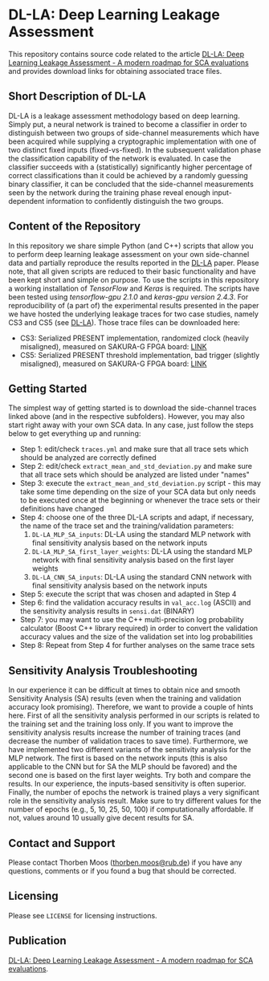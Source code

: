 # DL-LA: Deep Learning Leakage Assessment
This repository contains source code related to the article [DL-LA: Deep Learning Leakage Assessment - A modern roadmap for SCA evaluations](https://eprint.iacr.org/2019/505.pdf) and provides download links for obtaining associated trace files.

## Short Description of DL-LA
DL-LA is a leakage assessment methodology based on deep learning. Simply put, a neural network is trained to become a classifier in order to distinguish between two groups of side-channel measurements which have been acquired while supplying a cryptographic implementation with one of two distinct fixed inputs (fixed-vs-fixed). In the subsequent validation phase the classification capability of the network is evaluated. In case the classifier succeeds with a (statistically) significantly higher percentage of correct classifications than it could be achieved by a randomly guessing binary classifier, it can be concluded that the side-channel measurements seen by the network during the training phase reveal enough input-dependent information to confidently distinguish the two groups.

## Content of the Repository
In this repository we share simple Python (and C++) scripts that allow you to perform deep learning leakage assessment on your own side-channel data and partially reproduce the results reported in the [DL-LA](https://eprint.iacr.org/2019/505.pdf) paper. Please note, that all given scripts are reduced to their basic functionality and have been kept short and simple on purpose. To use the scripts in this repository a working installation of *TensorFlow* and *Keras* is required. The scripts have been tested using *tensorflow-gpu 2.1.0* and *keras-gpu version 2.4.3*. For reproducibility of (a part of) the experimental results presented in the paper we have hosted the underlying leakage traces for two case studies, namely CS3 and CS5 (see [DL-LA](https://eprint.iacr.org/2019/505.pdf)). Those trace files can be downloaded here:
- CS3: Serialized PRESENT implementation, randomized clock (heavily misaligned), measured on SAKURA-G FPGA board: [LINK](https://ruhr-uni-bochum.sciebo.de/s/uapVSe9CxOxxwis)
- CS5: Serialized PRESENT threshold implementation, bad trigger (slightly misaligned), measured on SAKURA-G FPGA board: [LINK](https://ruhr-uni-bochum.sciebo.de/s/7kNH7o8nPnmNPTI)

## Getting Started
The simplest way of getting started is to download the side-channel traces linked above (and in the respective subfolders). However, you may also start right away with your own SCA data. In any case, just follow the steps below to get everything up and running:
- Step 1: edit/check `traces.yml` and make sure that all trace sets which should be analyzed are correctly defined
- Step 2: edit/check `extract_mean_and_std_deviation.py` and make sure that all trace sets which should be analyzed are listed under "names"
- Step 3: execute the `extract_mean_and_std_deviation.py` script - this may take some time depending on the size of your SCA data but only needs to be executed once at the beginning or whenever the trace sets or their definitions have changed
- Step 4: choose one of the three DL-LA scripts and adapt, if necessary, the name of the trace set and the training/validation parameters:
  1. `DL-LA_MLP_SA_inputs`: DL-LA using the standard MLP network with final sensitivity analysis based on the network inputs
  2. `DL-LA_MLP_SA_first_layer_weights`: DL-LA using the standard MLP network with final sensitivity analysis based on the first layer weights
  3. `DL-LA_CNN_SA_inputs`: DL-LA using the standard CNN network with final sensitivity analysis based on the network inputs
- Step 5: execute the script that was chosen and adapted in Step 4
- Step 6: find the validation accuracy results in `val_acc.log` (ASCII) and the sensitivity analysis results in `sensi.dat` (BINARY)
- Step 7: you may want to use the C++ multi-precision log probability calculator (Boost C++ library required) in order to convert the validation accuracy values and the size of the validation set into log probabilities
- Step 8: Repeat from Step 4 for further analyses on the same trace sets

## Sensitivity Analysis Troubleshooting
In our experience it can be difficult at times to obtain nice and smooth Sensitivity Analysis (SA) results (even when the training and validation accuracy look promising). Therefore, we want to provide a couple of hints here. First of all the sensitivity analysis performed in our scripts is related to the training set and the training loss only. If you want to improve the sensitivity analysis results increase the number of training traces (and decrease the number of validation traces to save time). Furthermore, we have implemented two different variants of the sensitivity analysis for the MLP network. The first is based on the network inputs (this is also applicable to the CNN but for SA the MLP should be favored) and the second one is based on the first layer weights. Try both and compare the results. In our experience, the inputs-based sensitivity is often superior. Finally, the number of epochs the network is trained plays a very significant role in the sensitivity analysis result. Make sure to try different values for the number of epochs (e.g., 5, 10, 25, 50, 100) if computationally affordable. If not, values around 10 usually give decent results for SA.

## Contact and Support
Please contact Thorben Moos (thorben.moos@rub.de) if you have any questions, comments or if you found a bug that should be corrected.

## Licensing
Please see `LICENSE` for licensing instructions.

## Publication
[DL-LA: Deep Learning Leakage Assessment - A modern roadmap for SCA evaluations](https://eprint.iacr.org/2019/505.pdf).
